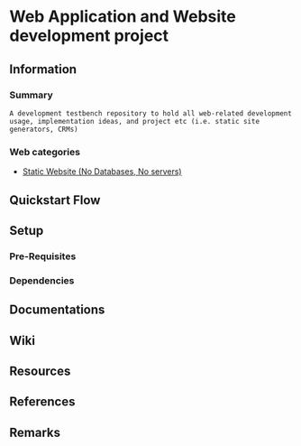 # Web Application and Website development project

## Information
### Summary
```
A development testbench repository to hold all web-related development usage, implementation ideas, and project etc (i.e. static site generators, CRMs)
```

### Web categories
+ [Static Website (No Databases, No servers)](static-site)

## Quickstart Flow

## Setup
### Pre-Requisites

### Dependencies

## Documentations

## Wiki

## Resources

## References

## Remarks